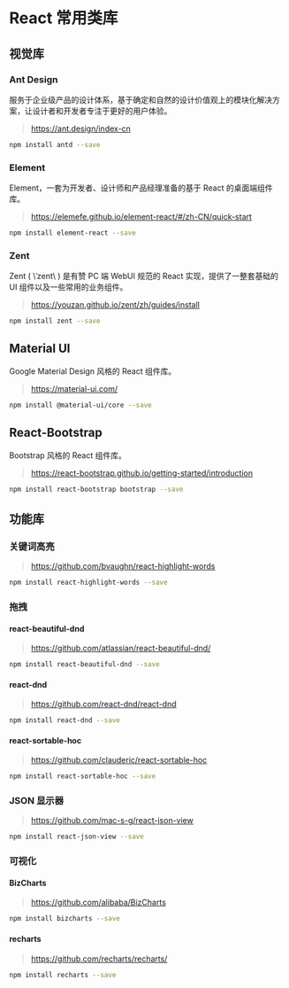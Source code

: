 # React 常用类库

## 视觉库

### Ant Design

服务于企业级产品的设计体系，基于确定和自然的设计价值观上的模块化解决方案，让设计者和开发者专注于更好的用户体验。

> https://ant.design/index-cn

```bash
npm install antd --save
```

### Element

Element，一套为开发者、设计师和产品经理准备的基于 React 的桌面端组件库。

> https://elemefe.github.io/element-react/#/zh-CN/quick-start

```bash
npm install element-react --save
```

### Zent

Zent ( \ˈzent\ ) 是有赞 PC 端 WebUI 规范的 React 实现，提供了一整套基础的 UI 组件以及一些常用的业务组件。

> https://youzan.github.io/zent/zh/guides/install

```bash
npm install zent --save
```

## Material UI

Google Material Design 风格的 React 组件库。

> https://material-ui.com/

```bash
npm install @material-ui/core --save
```

## React-Bootstrap

Bootstrap 风格的 React 组件库。

> https://react-bootstrap.github.io/getting-started/introduction

```bash
npm install react-bootstrap bootstrap --save
```

## 功能库

### 关键词高亮

> https://github.com/bvaughn/react-highlight-words

```bash
npm install react-highlight-words --save
```

### 拖拽

#### react-beautiful-dnd

> https://github.com/atlassian/react-beautiful-dnd/

```bash
npm install react-beautiful-dnd --save
```

#### react-dnd

> https://github.com/react-dnd/react-dnd

```bash
npm install react-dnd --save
```

#### react-sortable-hoc

> https://github.com/clauderic/react-sortable-hoc

```bash
npm install react-sortable-hoc --save
```

### JSON 显示器

> https://github.com/mac-s-g/react-json-view

```bash
npm install react-json-view --save
```

### 可视化

#### BizCharts

> https://github.com/alibaba/BizCharts

```bash
npm install bizcharts --save
```

#### recharts

> https://github.com/recharts/recharts/

```bash
npm install recharts --save
```
